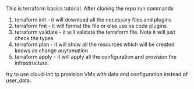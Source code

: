 This is terraform basics tutorial.
After cloning the repo
run commands

1.  terraform init - it will download all the necessary files and plugins
2.  terraform fmt - it will format the file or else use vs code plugins
3.  terraform validate - it will validate the terraform file. Note it will just check the types
4.  terraform plan - it will show all the resources which will be created knows as change auytomation
5.  terraform apply - it will apply all the configuration and provision the infrastructure.

try to use cloud-init tp provision VMs with data and configuration instead of user_data.
